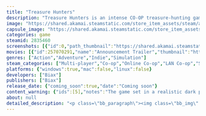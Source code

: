 ```yaml
---
title: "Treasure Hunters"
description: "Treasure Hunters is an intense CO-OP treasure-hunting game set in mysterious dungeons filled with puzzles, platforms, and deadly creatures where your goal is to find and steal the most valuable treasures."
image: "https://shared.akamai.steamstatic.com/store_item_assets/steam/apps/2835460/header.jpg?t=1732523484"
capsule_image: "https://shared.akamai.steamstatic.com/store_item_assets/steam/apps/2835460/3c4957e05f1c583cbe55b6f75619f03c3ff30d1e/capsule_231x87.jpg?t=1732523484"
categories: game
steamid: 2835460
screenshots: [{"id":0,"path_thumbnail":"https://shared.akamai.steamstatic.com/store_item_assets/steam/apps/2835460/ss_9ffe3c57d5f34b3b5ed2d49a7e9a2a664b1beb94.600x338.jpg?t=1732523484","path_full":"https://shared.akamai.steamstatic.com/store_item_assets/steam/apps/2835460/ss_9ffe3c57d5f34b3b5ed2d49a7e9a2a664b1beb94.1920x1080.jpg?t=1732523484"},{"id":1,"path_thumbnail":"https://shared.akamai.steamstatic.com/store_item_assets/steam/apps/2835460/ss_a535067b622f3444f2d879969c7b4b505756c39d.600x338.jpg?t=1732523484","path_full":"https://shared.akamai.steamstatic.com/store_item_assets/steam/apps/2835460/ss_a535067b622f3444f2d879969c7b4b505756c39d.1920x1080.jpg?t=1732523484"},{"id":2,"path_thumbnail":"https://shared.akamai.steamstatic.com/store_item_assets/steam/apps/2835460/ss_1dccecb442f46719f16527aaf0b33c7ac08e27de.600x338.jpg?t=1732523484","path_full":"https://shared.akamai.steamstatic.com/store_item_assets/steam/apps/2835460/ss_1dccecb442f46719f16527aaf0b33c7ac08e27de.1920x1080.jpg?t=1732523484"},{"id":3,"path_thumbnail":"https://shared.akamai.steamstatic.com/store_item_assets/steam/apps/2835460/ss_56560fc81b61c761ab1937c9aa1b7a71b58ff61e.600x338.jpg?t=1732523484","path_full":"https://shared.akamai.steamstatic.com/store_item_assets/steam/apps/2835460/ss_56560fc81b61c761ab1937c9aa1b7a71b58ff61e.1920x1080.jpg?t=1732523484"},{"id":4,"path_thumbnail":"https://shared.akamai.steamstatic.com/store_item_assets/steam/apps/2835460/ss_62f718242a23db6d9ebedb5318c8214b44a543aa.600x338.jpg?t=1732523484","path_full":"https://shared.akamai.steamstatic.com/store_item_assets/steam/apps/2835460/ss_62f718242a23db6d9ebedb5318c8214b44a543aa.1920x1080.jpg?t=1732523484"},{"id":5,"path_thumbnail":"https://shared.akamai.steamstatic.com/store_item_assets/steam/apps/2835460/ss_62c90b38663b2eadf47fb1460289e1fb1952f7d1.600x338.jpg?t=1732523484","path_full":"https://shared.akamai.steamstatic.com/store_item_assets/steam/apps/2835460/ss_62c90b38663b2eadf47fb1460289e1fb1952f7d1.1920x1080.jpg?t=1732523484"},{"id":6,"path_thumbnail":"https://shared.akamai.steamstatic.com/store_item_assets/steam/apps/2835460/ss_e311caaf2e1846ea51b376db1ad490971d30e9d4.600x338.jpg?t=1732523484","path_full":"https://shared.akamai.steamstatic.com/store_item_assets/steam/apps/2835460/ss_e311caaf2e1846ea51b376db1ad490971d30e9d4.1920x1080.jpg?t=1732523484"},{"id":7,"path_thumbnail":"https://shared.akamai.steamstatic.com/store_item_assets/steam/apps/2835460/ss_7391f705e65b424b00a051332b45ca90a1242202.600x338.jpg?t=1732523484","path_full":"https://shared.akamai.steamstatic.com/store_item_assets/steam/apps/2835460/ss_7391f705e65b424b00a051332b45ca90a1242202.1920x1080.jpg?t=1732523484"},{"id":8,"path_thumbnail":"https://shared.akamai.steamstatic.com/store_item_assets/steam/apps/2835460/ss_f7503173147f19453e756166ed906ffca5f03d89.600x338.jpg?t=1732523484","path_full":"https://shared.akamai.steamstatic.com/store_item_assets/steam/apps/2835460/ss_f7503173147f19453e756166ed906ffca5f03d89.1920x1080.jpg?t=1732523484"},{"id":9,"path_thumbnail":"https://shared.akamai.steamstatic.com/store_item_assets/steam/apps/2835460/ss_b3dbaebc5cdf46bc9cca574fb8ebeacf8da969f6.600x338.jpg?t=1732523484","path_full":"https://shared.akamai.steamstatic.com/store_item_assets/steam/apps/2835460/ss_b3dbaebc5cdf46bc9cca574fb8ebeacf8da969f6.1920x1080.jpg?t=1732523484"},{"id":10,"path_thumbnail":"https://shared.akamai.steamstatic.com/store_item_assets/steam/apps/2835460/ss_fbc000574e77bfa36df616d7f8d1e70a6fc85e7d.600x338.jpg?t=1732523484","path_full":"https://shared.akamai.steamstatic.com/store_item_assets/steam/apps/2835460/ss_fbc000574e77bfa36df616d7f8d1e70a6fc85e7d.1920x1080.jpg?t=1732523484"},{"id":11,"path_thumbnail":"https://shared.akamai.steamstatic.com/store_item_assets/steam/apps/2835460/ss_79ce27db0de97cd09f7b07bf0c193d2a457ecc32.600x338.jpg?t=1732523484","path_full":"https://shared.akamai.steamstatic.com/store_item_assets/steam/apps/2835460/ss_79ce27db0de97cd09f7b07bf0c193d2a457ecc32.1920x1080.jpg?t=1732523484"},{"id":12,"path_thumbnail":"https://shared.akamai.steamstatic.com/store_item_assets/steam/apps/2835460/ss_2ed18a64289d213acf1eef480690fe566cee7143.600x338.jpg?t=1732523484","path_full":"https://shared.akamai.steamstatic.com/store_item_assets/steam/apps/2835460/ss_2ed18a64289d213acf1eef480690fe566cee7143.1920x1080.jpg?t=1732523484"}]
movies: [{"id":257070291,"name":"Announcement Trailer","thumbnail":"https://shared.akamai.steamstatic.com/store_item_assets/steam/apps/257070291/b3081c226cdeb256f3fbf8899d7bbf363f639cff/movie_600x337.jpg?t=1730477217","webm":{"480":"http://video.akamai.steamstatic.com/store_trailers/257070291/movie480_vp9.webm?t=1730477217","max":"http://video.akamai.steamstatic.com/store_trailers/257070291/movie_max_vp9.webm?t=1730477217"},"mp4":{"480":"http://video.akamai.steamstatic.com/store_trailers/257070291/movie480.mp4?t=1730477217","max":"http://video.akamai.steamstatic.com/store_trailers/257070291/movie_max.mp4?t=1730477217"},"highlight":true}]
genres: ["Action","Adventure","Indie","Simulation"]
steam_categories: ["Multi-player","Co-op","Online Co-op","LAN Co-op","Steam Achievements","Steam Cloud","Stats"]
platforms: {"windows":true,"mac":false,"linux":false}
developers: ["Biax"]
publishers: ["Biax"]
release_date: {"coming_soon":true,"date":"Coming soon"}
content_warning: {"ids":[5],"notes":"The game set in a realistic dark place. Players can die for various reasons, kill creatures and their coop friends. The game includes blood ,skeletons and spiders. Players can use medical drugs to boost their stamina."}
about: null
detailed_description: "<p class=\"bb_paragraph\"><img class=\"bb_img\" src=\"https://shared.akamai.steamstatic.com/store_item_assets/steam/apps/2835460/extras/GearUp-EN.png?t=1732523484\" />Every dungeon you step into presents its own set of challenges. To stand a chance against the odds, your equipment selection is key. Choose wisely, for your survival depends on it.</p><p class=\"bb_paragraph\"><img class=\"bb_img\" src=\"https://shared.akamai.steamstatic.com/store_item_assets/steam/apps/2835460/extras/ItemsGif.gif?t=1732523484\" /><img class=\"bb_img\" src=\"https://shared.akamai.steamstatic.com/store_item_assets/steam/apps/2835460/extras/Explore-EN.png?t=1732523484\" />Set off on exciting adventures through randomly generated dungeons. Each trip brings fresh surprises. Seek the most valuable hidden treasures and overcome different challenges while wandering through twisting paths and mysterious rooms with your friends.</p><p class=\"bb_paragraph\"><img class=\"bb_img\" src=\"https://shared.akamai.steamstatic.com/store_item_assets/steam/apps/2835460/extras/DungeonGif.gif?t=1732523484\" /><img class=\"bb_img\" src=\"https://shared.akamai.steamstatic.com/store_item_assets/steam/apps/2835460/extras/Loot-EN.png?t=1732523484\" />As one of the few talented treasure hunters out there, your only duty is to find and steal the most valuable treasures in various dungeons alongside your gang. But keep that in mind not all loot is worth the haul. Heavy, cheap finds could slow you down, choose 'em wisely. And sell them to acquire new equipment for raiding larger and more perilous dungeons, or purchasing cosmetics to customize your character.</p><p class=\"bb_paragraph\"><img class=\"bb_img\" src=\"https://shared.akamai.steamstatic.com/store_item_assets/steam/apps/2835460/extras/RarityDetectorGif.gif?t=1732523484\" /><img class=\"bb_img\" src=\"https://shared.akamai.steamstatic.com/store_item_assets/steam/apps/2835460/extras/TeamUp-EN.png?t=1732523484\" />These dungeons are too dangerous and complicated to raid alone. Form your gang to overcome the creatures that you will encounter and solve the puzzles that require cooperation.</p><p class=\"bb_paragraph\"><img class=\"bb_img\" src=\"https://shared.akamai.steamstatic.com/store_item_assets/steam/apps/2835460/extras/SquadDancingGif.gif?t=1732523484\" /><img class=\"bb_img\" src=\"https://shared.akamai.steamstatic.com/store_item_assets/steam/apps/2835460/extras/Survive-EN.png?t=1732523484\" />Within ominous depths of these ancient dungeons, fraught with twisting passages and hidden traps, lie in wait for an array of perilous creatures, each more fearsome than the last, their eyes gleaming with malevolence and hunger, so do your utmost to stay alive against these formidable odds!</p><p class=\"bb_paragraph\"><img class=\"bb_img\" src=\"https://shared.akamai.steamstatic.com/store_item_assets/steam/apps/2835460/extras/SurviveGif.gif?t=1732523484\" /></p>"
---
```


